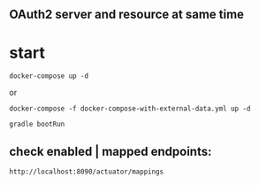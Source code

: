 ## OAuth2 server and resource at same time

# start

    docker-compose up -d

or

    docker-compose -f docker-compose-with-external-data.yml up -d

    gradle bootRun


## check enabled | mapped endpoints:

    http://localhost:8090/actuator/mappings

